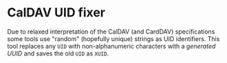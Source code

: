 # CalDAV UID fixer

Due to relaxed interpretation of the CalDAV (and CardDAV) specifications some tools use "random" (hopefully unique) strings as UID identifiers.
This tool replaces any `UID` with non-alphanumeric characters with a *generated UUID* and saves the old `UID` as `XUID`.


